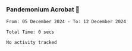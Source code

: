 ### Pandemonium Acrobat 🤸

<!--START_SECTION:waka-->

```all_time
From: 05 December 2024 - To: 12 December 2024

Total Time: 0 secs

No activity tracked
```

<!--END_SECTION:waka-->
